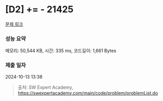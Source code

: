 # [D2] += - 21425 

[문제 링크](https://swexpertacademy.com/main/code/problem/problemDetail.do?contestProbId=AZD8K_UayDoDFAVs) 

### 성능 요약

메모리: 50,544 KB, 시간: 335 ms, 코드길이: 1,661 Bytes

### 제출 일자

2024-10-13 13:38



> 출처: SW Expert Academy, https://swexpertacademy.com/main/code/problem/problemList.do